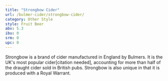 ```yaml
---
title: "Strongbow Cider"
url: /bulmer-cider/strongbow-cider/
category: Other Style
style: Fruit Beer
abv: 5.3
ibu: 0
srm: 0
upc: 0
---
```

Strongbow is a brand of cider manufactured in England by Bulmers. It is the UK's most popular cider[citation needed], accounting for more than half of the draught cider sold in British pubs. Strongbow is also unique in that it is produced with a Royal Warrant.
